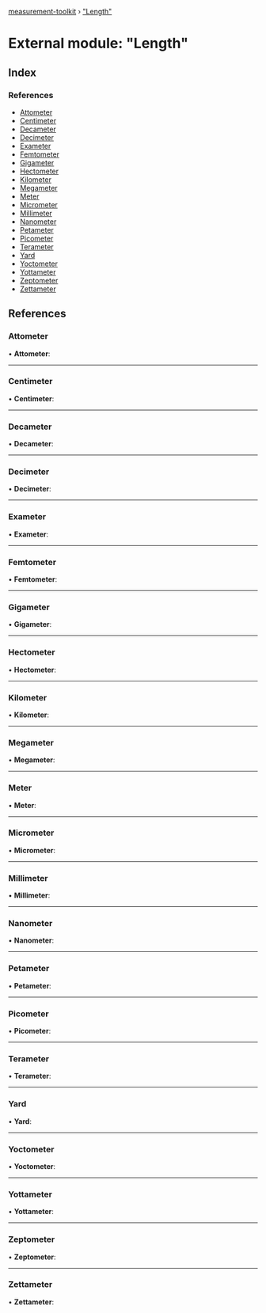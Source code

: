 [measurement-toolkit](../README.md) › ["Length"](_length_.md)

# External module: "Length"

## Index

### References

* [Attometer](_length_.md#attometer)
* [Centimeter](_length_.md#centimeter)
* [Decameter](_length_.md#decameter)
* [Decimeter](_length_.md#decimeter)
* [Exameter](_length_.md#exameter)
* [Femtometer](_length_.md#femtometer)
* [Gigameter](_length_.md#gigameter)
* [Hectometer](_length_.md#hectometer)
* [Kilometer](_length_.md#kilometer)
* [Megameter](_length_.md#megameter)
* [Meter](_length_.md#meter)
* [Micrometer](_length_.md#micrometer)
* [Millimeter](_length_.md#millimeter)
* [Nanometer](_length_.md#nanometer)
* [Petameter](_length_.md#petameter)
* [Picometer](_length_.md#picometer)
* [Terameter](_length_.md#terameter)
* [Yard](_length_.md#yard)
* [Yoctometer](_length_.md#yoctometer)
* [Yottameter](_length_.md#yottameter)
* [Zeptometer](_length_.md#zeptometer)
* [Zettameter](_length_.md#zettameter)

## References

###  Attometer

• **Attometer**:

___

###  Centimeter

• **Centimeter**:

___

###  Decameter

• **Decameter**:

___

###  Decimeter

• **Decimeter**:

___

###  Exameter

• **Exameter**:

___

###  Femtometer

• **Femtometer**:

___

###  Gigameter

• **Gigameter**:

___

###  Hectometer

• **Hectometer**:

___

###  Kilometer

• **Kilometer**:

___

###  Megameter

• **Megameter**:

___

###  Meter

• **Meter**:

___

###  Micrometer

• **Micrometer**:

___

###  Millimeter

• **Millimeter**:

___

###  Nanometer

• **Nanometer**:

___

###  Petameter

• **Petameter**:

___

###  Picometer

• **Picometer**:

___

###  Terameter

• **Terameter**:

___

###  Yard

• **Yard**:

___

###  Yoctometer

• **Yoctometer**:

___

###  Yottameter

• **Yottameter**:

___

###  Zeptometer

• **Zeptometer**:

___

###  Zettameter

• **Zettameter**:
